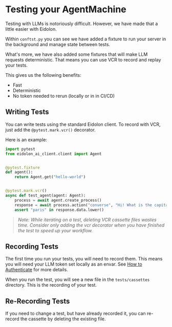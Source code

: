 # Testing your AgentMachine

Testing with LLMs is notoriously difficult. However, we have made that a little easier with Eidolon.

Within `conftst.py` you can see we have added a fixture to run your server in the background and manage state between tests.

What's more, we have also added some fixtures that will make LLM requests deterministic. That means you can use VCR to record and replay your tests.

This gives us the following benefits:
* Fast
* Deterministic
* No token needed to rerun (locally or in in CI/CD)

## Writing Tests
You can write tests using the standard Eidolon client. To record with VCR, just add the `@pytest.mark.vcr()` decorator.

Here is an example:

```python
import pytest
from eidolon_ai_client.client import Agent


@pytest.fixture
def agent():
    return Agent.get("hello-world")


@pytest.mark.vcr()
async def test_agent(agent: Agent):
    process = await agent.create_process()
    response = await process.action("converse", "Hi! What is the capital of France?")
    assert "paris" in response.data.lower()
```

> _Note: While iterating on a test, deleting VCR cassette files wastes time. Consider only adding the vcr decorator when you have finished the test to speed up your workflow._

## Recording Tests
The first time you run your tests, you will need to record them. This means you will need your LLM token set locally as 
an envar. See [How to Authenticate](https://www.eidolonai.com/docs/howto/authenticate_llm) for more details.

When you run the test, you will see a new file in the `tests/cassettes` directory. This is the recording of your test.

## Re-Recording Tests
If you need to change a test, but have already recorded it, you can re-record the cassette by deleting the existing file.
